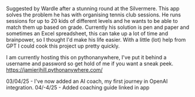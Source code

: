 Suggested by Wardle after a stunning round at the Silvermere. This app solves the problem he has with organising tennis club sessions. He runs sessions for up to 20 kids of different levels and he wants to be able to match them up based on grade. Currently his solution is pen and paper and sometimes an Excel spreadsheet, this can take up a lot of time and brainpower, so I thought I'd make his life easier. With a little (lot) help from GPT I could cook this project up pretty quickly. 

I am currently hosting this on pythonanywhere, I've put it behind a username and password so get hold of me if you want a sneak peek. https://jamierjhill.pythonanywhere.com/

03/04/25 - I've now added an AI coach, my first journey in OpenAI integration.
04/-4/25 - Added coaching guide linked in app
